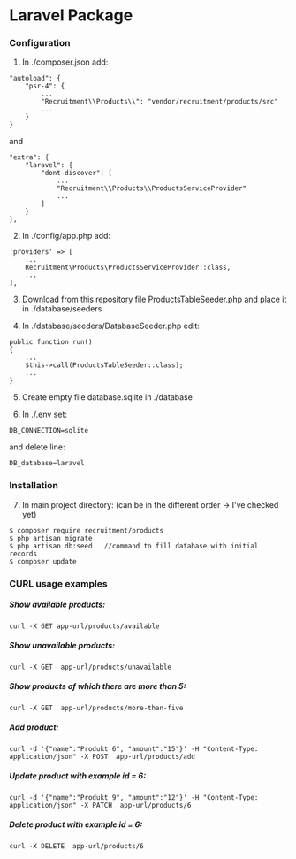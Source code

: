 # Laravel Package

### Configuration

1. In ./composer.json add:
```
"autoload": {
    "psr-4": {
        ...
        "Recruitment\\Products\\": "vendor/recruitment/products/src"
        ...
    }
}
```
and
```
"extra": {
    "laravel": {
        "dont-discover": [
            ...
            "Recruitment\\Products\\ProductsServiceProvider"
            ...
        ]
    }
},
```
2. In ./config/app.php add:
```
'providers' => [
    ...
    Recruitment\Products\ProductsServiceProvider::class,
    ...
],
```
3. Download from this repository file ProductsTableSeeder.php and place it in ./database/seeders

4. In ./database/seeders/DatabaseSeeder.php edit:
```
public function run()
{
    ...
    $this->call(ProductsTableSeeder::class);
    ...
}
```
5. Create empty file database.sqlite in ./database

6. In ./.env set:
```
DB_CONNECTION=sqlite
```
and delete line:
```
DB_database=laravel
```
### Installation

7. In main project directory: (can be in the different order -> I've checked yet)
```
$ composer require recruitment/products
$ php artisan migrate
$ php artisan db:seed   //command to fill database with initial records
$ composer update
```
### CURL usage examples

##### Show available products:

    curl -X GET app-url/products/available 
  
##### Show unavailable products:
  
    curl -X GET  app-url/products/unavailable 

##### Show products of which there are more than 5:

    curl -X GET  app-url/products/more-than-five

##### Add product:

    curl -d '{"name":"Produkt 6", "amount":"15"}' -H "Content-Type: application/json" -X POST  app-url/products/add

##### Update product with example id = 6:

    curl -d '{"name":"Produkt 9", "amount":"12"}' -H "Content-Type: application/json" -X PATCH  app-url/products/6

##### Delete product with example id = 6:

    curl -X DELETE  app-url/products/6

